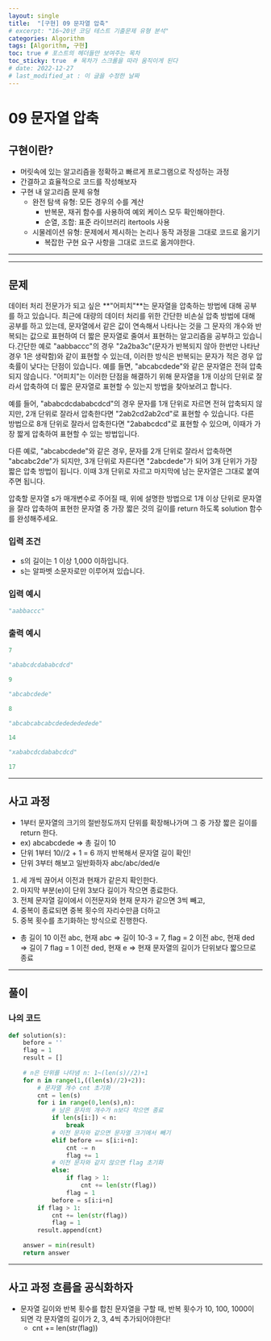 ```yaml
---
layout: single
title:  "[구현] 09 문자열 압축"
# excerpt: "16~20년 코딩 테스트 기출문제 유형 분석"
categories: Algorithm
tags: [Algorithm, 구현]
toc: true # 포스트의 헤더들만 보여주는 목차 
toc_sticky: true  # 목차가 스크롤을 따라 움직이게 된다
# date: 2022-12-27
# last_modified_at : 이 글을 수정한 날짜
---
```


# 09 문자열 압축

## **구현이란?**

- 머릿속에 있는 알고리즘을 정확하고 빠르게 프로그램으로 작성하는 과정
- 간결하고 효율적으로 코드를 작성해보자
- 구현 내 알고리즘 문제 유형
    - 완전 탐색 유형: 모든 경우의 수를 계산
        - 반복문, 재귀 함수를 사용하여 예외 케이스 모두 확인해야한다.
        - 순열, 조합: 표준 라이브러리 itertools 사용
    - 시물레이션 유형: 문제에서 제시하는 논리나 동작 과정을 그대로 코드로 옮기기
        - 복잡한 구현 요구 사항을 그대로 코드로 옮겨야한다.

---

---

## 문제

데이터 처리 전문가가 되고 싶은 **"어피치"**는 문자열을 압축하는 방법에 대해 공부를 하고 있습니다. 최근에 대량의 데이터 처리를 위한 간단한 비손실 압축 방법에 대해 공부를 하고 있는데, 문자열에서 같은 값이 연속해서 나타나는 것을 그 문자의 개수와 반복되는 값으로 표현하여 더 짧은 문자열로 줄여서 표현하는 알고리즘을 공부하고 있습니다.간단한 예로 "aabbaccc"의 경우 "2a2ba3c"(문자가 반복되지 않아 한번만 나타난 경우 1은 생략함)와 같이 표현할 수 있는데, 이러한 방식은 반복되는 문자가 적은 경우 압축률이 낮다는 단점이 있습니다. 예를 들면, "abcabcdede"와 같은 문자열은 전혀 압축되지 않습니다. "어피치"는 이러한 단점을 해결하기 위해 문자열을 1개 이상의 단위로 잘라서 압축하여 더 짧은 문자열로 표현할 수 있는지 방법을 찾아보려고 합니다.

예를 들어, "ababcdcdababcdcd"의 경우 문자를 1개 단위로 자르면 전혀 압축되지 않지만, 2개 단위로 잘라서 압축한다면 "2ab2cd2ab2cd"로 표현할 수 있습니다. 다른 방법으로 8개 단위로 잘라서 압축한다면 "2ababcdcd"로 표현할 수 있으며, 이때가 가장 짧게 압축하여 표현할 수 있는 방법입니다.

다른 예로, "abcabcdede"와 같은 경우, 문자를 2개 단위로 잘라서 압축하면 "abcabc2de"가 되지만, 3개 단위로 자른다면 "2abcdede"가 되어 3개 단위가 가장 짧은 압축 방법이 됩니다. 이때 3개 단위로 자르고 마지막에 남는 문자열은 그대로 붙여주면 됩니다.

압축할 문자열 s가 매개변수로 주어질 때, 위에 설명한 방법으로 1개 이상 단위로 문자열을 잘라 압축하여 표현한 문자열 중 가장 짧은 것의 길이를 return 하도록 solution 함수를 완성해주세요.

### 입력 조건

- s의 길이는 1 이상 1,000 이하입니다.
- s는 알파벳 소문자로만 이루어져 있습니다.


### **입력 예시**

```python
"aabbaccc"
```

### **출력 예시**

```python
7
```

```python
"ababcdcdababcdcd"
```

```python
9
```

```python
"abcabcdede"
```

```python
8
```

```python
"abcabcabcabcdededededede"
```

```python
14
```

```python
"xababcdcdababcdcd"
```

```python
17
```

---

## 사고 과정

- 1부터 문자열의 크기의 절반정도까지 단위를 확장해나가며 그 중 가장 짧은 길이를 return 한다.
- ex) abcabcdede => 총 길이 10
- 단위 1부터 10//2 + 1 = 6 까지 반복해서 문자열 길이 확인!
- 단위 3부터 해보고 일반화하자
abc/abc/ded/e
1. 세 개씩 끊어서 이전과 현재가 같은지 확인한다.
2. 마지막 부분(e)이 단위 3보다 길이가 작으면 종료한다.
3. 전체 문자열 길이에서 이전문자와 현재 문자가 같으면 3씩 빼고,
4. 중복이 종료되면 중복 횟수의 자리수만큼 더하고 
5. 중복 횟수를 초기화하는 방식으로 진행한다.
- 총 길이 10
이전 abc, 현재 abc => 길이 10-3 = 7, flag = 2
이전 abc, 현재 ded => 길이 7 flag = 1
이전 ded, 현재 e => 현재 문자열의 길이가 단위보다 짧으므로 종료

---

## 풀이

### **나의 코드**

```python
def solution(s):
    before = ''
    flag = 1
    result = []
    
    # n은 단위를 나타냄 n: 1~(len(s)//2)+1
    for n in range(1,((len(s)//2)+2)):
        # 문자열 개수 cnt 초기화
        cnt = len(s)
        for i in range(0,len(s),n):
            # 남은 문자의 개수가 n보다 작으면 종료
            if len(s[i:]) < n:
                break
            # 이전 문자와 같으면 문자열 크기에서 빼기
            elif before == s[i:i+n]:
                cnt -= n
                flag += 1
            # 이전 문자와 같지 않으면 flag 초기화
            else:
                if flag > 1:
                    cnt += len(str(flag))
                flag = 1
            before = s[i:i+n]
        if flag > 1:
            cnt += len(str(flag))
            flag = 1
        result.append(cnt)
        
    answer = min(result)
    return answer
```

---

## **사고 과정 흐름**을 **공식화**하자

- 문자열 길이와 반복 횟수를 합친 문자열을 구할 때, 반복 횟수가 10, 100, 1000이 되면 각 문자열의 길이가 2, 3, 4씩 추가되어야한다!
    - cnt += len(str(flag))